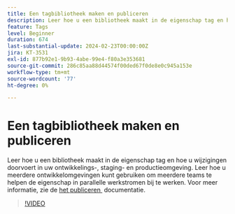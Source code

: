 ```yaml
---
title: Een tagbibliotheek maken en publiceren
description: Leer hoe u een bibliotheek maakt in de eigenschap tag en hoe u wijzigingen doorvoert in uw ontwikkelings-, staging- en productieomgeving.
feature: Tags
level: Beginner
duration: 674
last-substantial-update: 2024-02-23T00:00:00Z
jira: KT-3531
exl-id: 877b92e1-9b93-4abe-99e4-f80a3e353681
source-git-commit: 286c85aa88d44574f00ded67f0de8e0c945a153e
workflow-type: tm+mt
source-wordcount: '77'
ht-degree: 0%

---
```


# Een tagbibliotheek maken en publiceren

Leer hoe u een bibliotheek maakt in de eigenschap tag en hoe u wijzigingen doorvoert in uw ontwikkelings-, staging- en productieomgeving. Leer hoe u meerdere ontwikkelomgevingen kunt gebruiken om meerdere teams te helpen de eigenschap in parallelle werkstromen bij te werken. Voor meer informatie, zie de [&#x200B; het publiceren &#x200B;](https://experienceleague.adobe.com/docs/experience-platform/tags/publish/overview.html?lang=nl-NL) documentatie.

>[!VIDEO](https://video.tv.adobe.com/v/28731/?learn=on&enablevpops)
